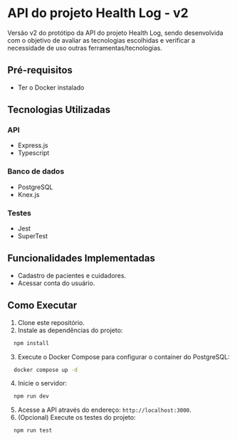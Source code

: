 # API do projeto Health Log - v2

Versão v2 do protótipo da API do projeto Health Log, sendo desenvolvida com o
objetivo de avaliar as tecnologias escolhidas e verificar a necessidade de uso
outras ferramentas/tecnologias.

## Pré-requisitos

- Ter o Docker instalado

## Tecnologias Utilizadas

### API

- Express.js
- Typescript

### Banco de dados

- PostgreSQL
- Knex.js

### Testes

- Jest
- SuperTest

## Funcionalidades Implementadas

- Cadastro de pacientes e cuidadores.
- Acessar conta do usuário.

## Como Executar

1. Clone este repositório.
2. Instale as dependências do projeto:

```bash
  npm install
```

3. Execute o Docker Compose para configurar o container do PostgreSQL:

```bash
  docker compose up -d
```

4. Inicie o servidor:

```bash
  npm run dev
```

5. Acesse a API através do endereço: `http://localhost:3000`.
6. (Opcional) Execute os testes do projeto:

```bash
  npm run test
```
